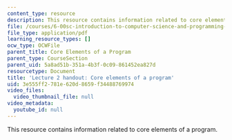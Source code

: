 ```yaml
---
content_type: resource
description: This resource contains information related to core elements of a program.
file: /courses/6-00sc-introduction-to-computer-science-and-programming-spring-2011/3e555ff2781e620d8659f34488769974_MIT6_00SCS11_lec02.pdf
file_type: application/pdf
learning_resource_types: []
ocw_type: OCWFile
parent_title: Core Elements of a Program
parent_type: CourseSection
parent_uid: 5a8ad51b-351a-4b3f-0c09-861452ea827d
resourcetype: Document
title: 'Lecture 2 handout: Core elements of a program'
uid: 3e555ff2-781e-620d-8659-f34488769974
video_files:
  video_thumbnail_file: null
video_metadata:
  youtube_id: null
---
```

This resource contains information related to core elements of a program.

